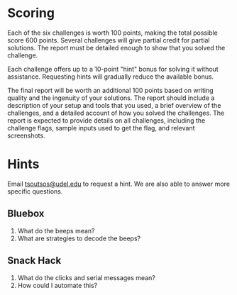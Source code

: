 # Scoring

Each of the six challenges is worth 100 points, making the total possible score 600 points. Several challenges will give partial credit for partial solutions. The report must be detailed enough to show that you solved the challenge.

Each challenge offers up to a 10-point "hint" bonus for solving it without assistance. Requesting hints will gradually reduce the available bonus.

The final report will be worth an additional 100 points based on writing quality and the ingenuity of your solutions. The report should include a description of your setup and tools that you used, a brief overview of the challenges, and a detailed account of how you solved the challenges. The report is expected to provide details on all challenges, including the challenge flags, sample inputs used to get the flag, and relevant screenshots.

# Hints
Email <tsoutsos@udel.edu> to request a hint. We are also able to answer more specific questions.

## Bluebox
1. What do the beeps mean?
2. What are strategies to decode the beeps?

## Snack Hack
1. What do the clicks and serial messages mean?
2. How could I automate this? 

